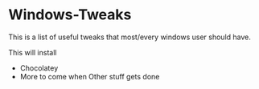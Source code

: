# Windows-Tweaks

This is a list of useful tweaks that most/every windows user should have.

This will install

- Chocolatey
- More to come when Other stuff gets done
